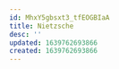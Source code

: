 ```yaml
---
id: MhxY5gbsxt3_tfEOGBIaA
title: Nietzsche
desc: ''
updated: 1639762693866
created: 1639762693866
---
```


